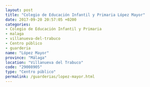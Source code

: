 ```yaml
---
layout: post
title: "Colegio de Educación Infantil y Primaria López Mayor"
date: 2017-09-20 20:57:05 +0200
categories:
- Colegio de Educación Infantil y Primaria
- malaga
- villanueva-del-trabuco
- Centro público
- guarderia
name: "López Mayor"
province: "Málaga"
location: "Villanueva del Trabuco"
code: "29008905"
type: "Centro público"
permalink: /guarderias/lopez-mayor.html
---
```

